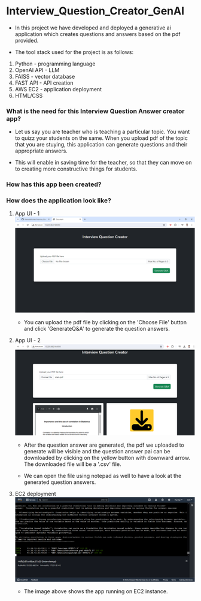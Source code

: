 # Interview_Question_Creator_GenAI
- In this project we have developed and deployed a generative ai application which creates questions and answers based on the pdf provided.

- The tool stack used for the project is as follows:

1. Python - programming language
2. OpenAI API - LLM
3. FAISS - vector database
3. FAST API - API creation
4. AWS EC2 - application deployment
5. HTML/CSS

### What is the need for this Interview Question Answer creator app?
- Let us say you are teacher who is teaching a particular topic. You want to quizz your students on the same. When you upload pdf of the topic that you are stuying, this application can generate questions and their appropriate answers.

- This will enable in saving time for the teacher, so that they can move on to creating more constructive things for students.

### How has this app been created?


### How does the application look like?

1. App UI - 1
   ![AppUI1](https://github.com/therealabhishek/Interview_Question_Creator_GenAI/blob/main/assets/aws_instance.PNG)

   - You can upload the pdf file by clicking on the 'Choose File' button and click 'GenerateQ&A' to generate the question answers.

2. App UI - 2
    ![AppUI1](https://github.com/therealabhishek/Interview_Question_Creator_GenAI/blob/main/assets/aws_instance_1.PNG)

    - After the question answer are generated, the pdf we uploaded to generate will be visible and the question answer pai can be downloaded by clicking on the yellow button with downward arrow. The downloaded file will be a '.csv' file.

    - We can open the file using notepad as well to have a look at the generated question answers.

3. EC2 deployment
    ![EC2](https://github.com/therealabhishek/Interview_Question_Creator_GenAI/blob/main/assets/ec2_apprun.PNG)

   - The image above shows the app running on EC2 instance.


